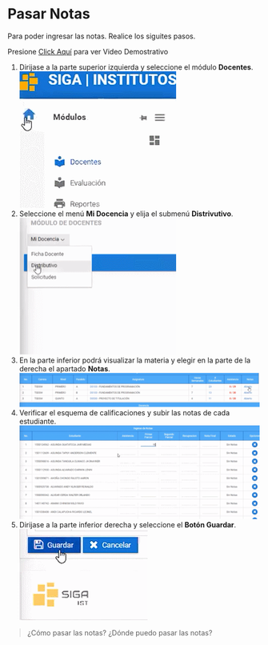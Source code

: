 # **Pasar Notas**
Para poder ingresar las notas.
Realice los siguites pasos.
<br>

Presione [Click Aquí](https://youtu.be/zQvmJmEAlIU) para ver Video Demostrativo
1. Dirijase a la parte superior izquierda y seleccione el módulo **Docentes**.
![Paso 1](PN-paso1.gif)
2. Seleccione el menú **Mi Docencia** y elija el submenú **Distrivutivo**.
![Paso 2](PN-paso2.gif)
3. En la parte inferior podrá visualizar la materia y elegir en la parte de la derecha el apartado **Notas**.
![Paso 3](PN-paso3.gif)
4. Verificar el esquema de calificaciones y subir las notas de cada estudiante.
![Paso 4](PN-paso4.gif)
5. Dirijase a la parte inferior derecha y seleccione el **Botón Guardar**.
![Paso 5](PN-paso5.gif)

>¿Cómo pasar las notas?
>¿Dónde puedo pasar las notas?